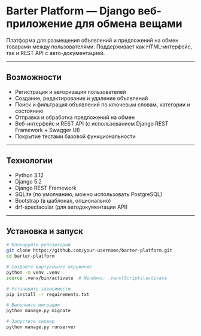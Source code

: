 # Barter Platform — Django веб-приложение для обмена вещами

Платформа для размещения объявлений и предложений на обмен товарами между пользователями. Поддерживает как HTML-интерфейс, так и REST API с авто-документацией.

---

## Возможности

- Регистрация и авторизация пользователей
- Создание, редактирование и удаление объявлений
- Поиск и фильтрация объявлений по ключевым словам, категории и состоянию
- Отправка и обработка предложений на обмен
- Веб-интерфейс и REST API (с использованием Django REST Framework + Swagger UI)
- Покрытие тестами базовой функциональности

---

## Технологии

- Python 3.12
- Django 5.2
- Django REST Framework
- SQLite (по умолчанию, можно использовать PostgreSQL)
- Bootstrap (в шаблонах, опционально)
- drf-spectacular (для автодокументации API)

---

## Установка и запуск

```bash
# Клонируйте репозиторий
git clone https://github.com/your-username/barter-platform.git
cd barter-platform

# Создайте виртуальное окружение
python -m venv .venv
source .venv/bin/activate  # Windows: .venv\Scripts\activate

# Установите зависимости
pip install -r requirements.txt

# Выполните миграции
python manage.py migrate

# Запустите сервер
python manage.py runserver
